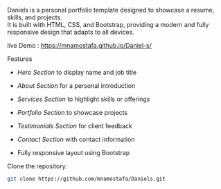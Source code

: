 Daniels is a personal portfolio template designed to showcase a resume, skills, and projects.  
It is built with HTML, CSS, and Bootstrap, providing a modern and fully responsive design that adapts to all devices.

live Demo :
https://mnamostafa.github.io/Daniel-s/

Features
- *Hero Section* to display name and job title
- *About Section* for a personal introduction
- *Services Section* to highlight skills or offerings
- *Portfolio Section* to showcase projects
- *Testimonials Section* for client feedback
- *Contact Section* with contact information

- Fully responsive layout using Bootstrap

Clone the repository:
   ```bash
   git clone https://github.com/mnamostafa/Daniels.git 

 
 
